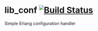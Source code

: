 # lib_conf [![Build Status](https://travis-ci.org/joergen7/lib_conf.svg?branch=master)](https://travis-ci.org/joergen7/lib_conf)

Simple Erlang configuration handler
